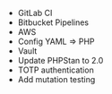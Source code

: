 * GitLab CI
* Bitbucket Pipelines
* AWS
* Config YAML => PHP
* Vault
* Update PHPStan to 2.0
* TOTP authentication
* Add mutation testing

